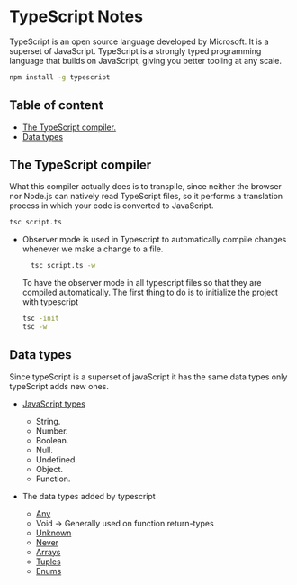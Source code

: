 # TypeScript Notes

TypeScript is an open source language developed by Microsoft. It is a superset of JavaScript. TypeScript is a strongly typed programming language that builds on JavaScript, giving you better tooling at any scale.

```bash
npm install -g typescript
```

## Table of content

- [The TypeScript compiler.](#the-typescript-compiler)
- [Data types](#data-types)

## The TypeScript compiler

What this compiler actually does is to transpile, since neither the browser nor Node.js can natively read TypeScript files, so it performs a translation process in which your code is converted to JavaScript.

```bash
tsc script.ts
```

- Observer mode is used in Typescript to automatically compile changes whenever we make a change to a file.

  ```bash
    tsc script.ts -w
  ```

  To have the observer mode in all typescript files so that they are compiled automatically. The first thing to do is to initialize the project with typescript

  ```bash
  tsc -init
  tsc -w
  ```

## Data types

Since typeScript is a superset of javaScript it has the same data types only typeScript adds new ones.

- [JavaScript types](/typescript/data-types/javascript-types.ts)

  - String.
  - Number.
  - Boolean.
  - Null.
  - Undefined.
  - Object.
  - Function.

- The data types added by typescript

  - [Any](/typescript/data-types/typescript/any.ts)
  - Void -> Generally used on function return-types
  - [Unknown](/typescript/data-types/typescript/unknown.ts)
  - [Never](/typescript/data-types/typescript/never.ts)
  - [Arrays](/typescript/data-types/typescript/arrays.ts)
  - [Tuples](/typescript/data-types/typescript/tuples.ts)
  - [Enums](/typescript/data-types/typescript/enums.ts)
